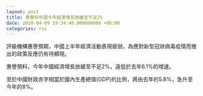 ```yaml
---
layout: post
title: 惠譽料中國今年經濟增長放緩至不足2%
date: 2020-04-09 19:34:48.000000000 +08:00
categories: rss
---
```


評級機構惠譽預期，中國上半年經濟活動表現疲弱，為應對新型冠狀病毒疫情而推出的政策反應仍有待顯現。

惠譽預料，今年中國經濟增長放緩至不足2%，遠低於去年6.1%的增速。

至於中國財政赤字相當於國內生產總值(GDP)的比例，將由去年的5.8%，急升至今年的8%。
